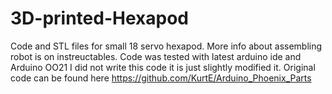 # 3D-printed-Hexapod
Code and STL files for small 18 servo hexapod.
More info about assembling robot is on instreuctables.
Code was tested with latest arduino ide and Arduino OO21
I did not write this code it is just slightly modified it.
Original code can be found here https://github.com/KurtE/Arduino_Phoenix_Parts
